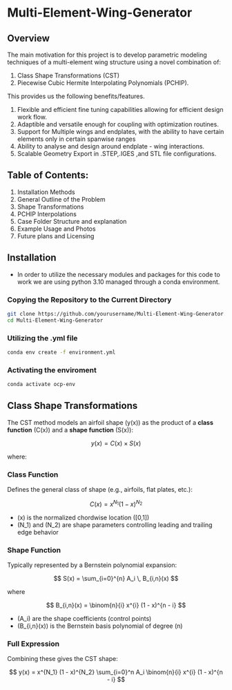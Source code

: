 # Multi-Element-Wing-Generator
## Overview
The main motivation for this project is to develop parametric modeling techniques of a multi-element wing structure using a novel combination of:
1. Class Shape Transformations (CST) 
2. Piecewise Cubic Hermite Interpolating Polynomials (PCHIP).

This provides us the following benefits/features.
1. Flexible and efficient fine tuning capabilities allowing for efficient design work flow.
2. Adaptible and versatile enough for coupling with optimization routines.
3. Support for Multiple wings and endplates, with the ability to have certain elements only in certain spanwise ranges
4. Ability to analyse and design around endplate - wing interactions.
5. Scalable Geometry Export in .STEP,.IGES ,and STL file configurations.

## Table of Contents:
1. Installation Methods
2. General Outline of the Problem
3. Shape Transformations 
4. PCHIP Interpolations
5. Case Folder Structure and explanation
6. Example Usage and Photos
7. Future plans and Licensing

## Installation
 - In order to utilize the necessary modules and packages for this code to work we are using python 3.10 managed through a conda environment.
### Copying the Repository to the Current Directory
```bash 
git clone https://github.com/yourusername/Multi-Element-Wing-Generator.git
cd Multi-Element-Wing-Generator
```

### Utilizing the .yml file
```bash
conda env create -f environment.yml
```

### Activating the enviroment
```bash
conda activate ocp-env
```
## Class Shape Transformations 
The CST method models an airfoil shape \(y(x)\) as the product of a **class function** \(C(x)\) and a **shape function** \(S(x)\):

$$
y(x) = C(x) \times S(x)
$$

where:

### Class Function

Defines the general class of shape (e.g., airfoils, flat plates, etc.):

$$
C(x) = x^{N_1} (1 - x)^{N_2}
$$

- \(x\) is the normalized chordwise location \([0,1]\)
- \(N_1\) and \(N_2\) are shape parameters controlling leading and trailing edge behavior

### Shape Function

Typically represented by a Bernstein polynomial expansion:

$$
S(x) = \sum_{i=0}^{n} A_i \, B_{i,n}(x)
$$

where

$$
B_{i,n}(x) = \binom{n}{i} x^{i} (1 - x)^{n - i}
$$

- \(A_i\) are the shape coefficients (control points)
- \(B_{i,n}(x)\) is the Bernstein basis polynomial of degree \(n\)

### Full Expression

Combining these gives the CST shape:

$$
y(x) = x^{N_1} (1 - x)^{N_2} \sum_{i=0}^n A_i \binom{n}{i} x^{i} (1 - x)^{n - i}
$$
